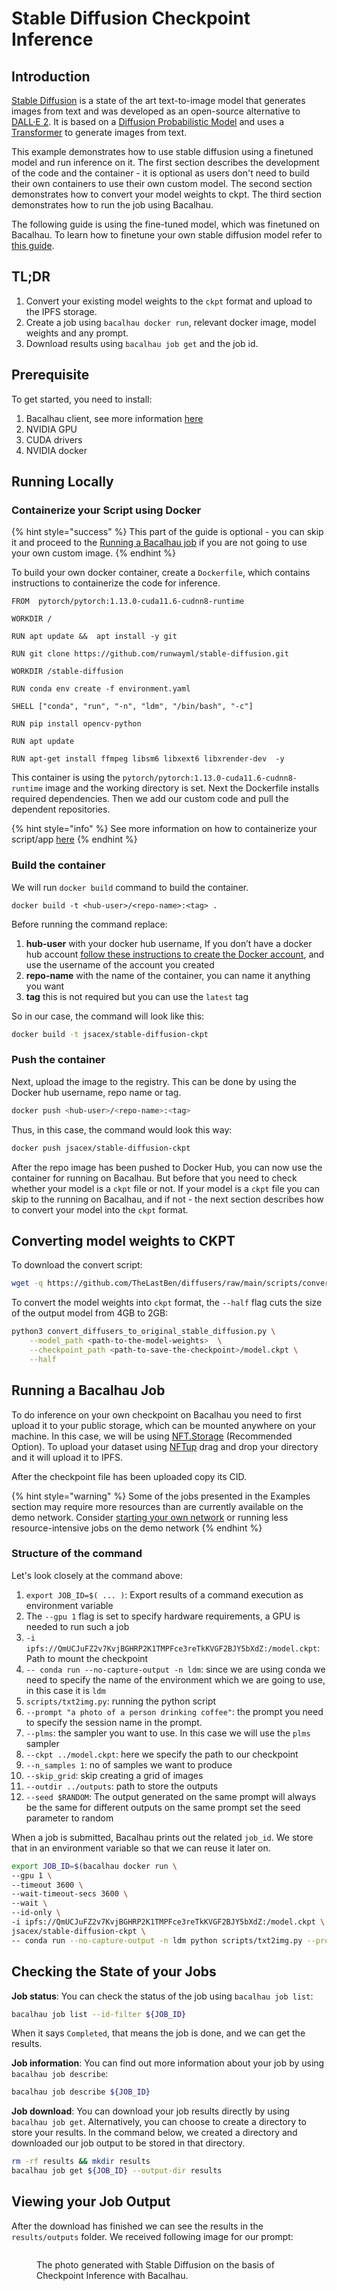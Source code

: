 # Stable Diffusion Checkpoint Inference

## Introduction​ <a href="#introduction" id="introduction"></a>

[Stable Diffusion](https://github.com/CompVis/stable-diffusion) is a state of the art text-to-image model that generates images from text and was developed as an open-source alternative to [DALL·E 2](https://openai.com/dall-e-2/). It is based on a [Diffusion Probabilistic Model](https://arxiv.org/abs/2102.09672) and uses a [Transformer](https://arxiv.org/abs/1706.03762) to generate images from text.

This example demonstrates how to use stable diffusion using a finetuned model and run inference on it. The first section describes the development of the code and the container - it is optional as users don't need to build their own containers to use their own custom model. The second section demonstrates how to convert your model weights to ckpt. The third section demonstrates how to run the job using Bacalhau.

The following guide is using the fine-tuned model, which was finetuned on Bacalhau. To learn how to finetune your own stable diffusion model refer to [this guide](../model-training/stable-diffusion-dreambooth-finetuning.md).

## TL;DR​ <a href="#tldr" id="tldr"></a>

1. Convert your existing model weights to the `ckpt` format and upload to the IPFS storage.
2. Create a job using `bacalhau docker run`, relevant docker image, model weights and any prompt.
3. Download results using `bacalhau job get` and the job id.

## Prerequisite​ <a href="#prerequisite" id="prerequisite"></a>

To get started, you need to install:

1. Bacalhau client, see more information [here](../../getting-started/installation.md)
2. NVIDIA GPU
3. CUDA drivers
4. NVIDIA docker

## Running Locally​ <a href="#running-locally" id="running-locally"></a>

### Containerize your Script using Docker​ <a href="#containerize-your-script-using-docker" id="containerize-your-script-using-docker"></a>

{% hint style="success" %}
This part of the guide is optional - you can skip it and proceed to the [Running a Bacalhau job](stable-diffusion-checkpoint-inference.md#running-a-bacalhau-job) if you are not going to use your own custom image.
{% endhint %}

To build your own docker container, create a `Dockerfile`, which contains instructions to containerize the code for inference.

```docker
FROM  pytorch/pytorch:1.13.0-cuda11.6-cudnn8-runtime

WORKDIR /

RUN apt update &&  apt install -y git

RUN git clone https://github.com/runwayml/stable-diffusion.git

WORKDIR /stable-diffusion

RUN conda env create -f environment.yaml

SHELL ["conda", "run", "-n", "ldm", "/bin/bash", "-c"]

RUN pip install opencv-python

RUN apt update

RUN apt-get install ffmpeg libsm6 libxext6 libxrender-dev  -y
```

This container is using the `pytorch/pytorch:1.13.0-cuda11.6-cudnn8-runtime` image and the working directory is set. Next the Dockerfile installs required dependencies. Then we add our custom code and pull the dependent repositories.

{% hint style="info" %}
See more information on how to containerize your script/app [here](https://docs.docker.com/get-started/02_our_app/)
{% endhint %}

### Build the container​ <a href="#build-the-container" id="build-the-container"></a>

We will run `docker build` command to build the container.

```
docker build -t <hub-user>/<repo-name>:<tag> .
```

Before running the command replace:

1. **hub-user** with your docker hub username, If you don’t have a docker hub account [follow these instructions to create the Docker account](https://docs.docker.com/docker-id/), and use the username of the account you created
2. **repo-name** with the name of the container, you can name it anything you want
3. **tag** this is not required but you can use the `latest` tag

So in our case, the command will look like this:

```bash
docker build -t jsacex/stable-diffusion-ckpt
```

### Push the container​ <a href="#push-the-container" id="push-the-container"></a>

Next, upload the image to the registry. This can be done by using the Docker hub username, repo name or tag.

```bash
docker push <hub-user>/<repo-name>:<tag>
```

Thus, in this case, the command would look this way:

```bash
docker push jsacex/stable-diffusion-ckpt
```

After the repo image has been pushed to Docker Hub, you can now use the container for running on Bacalhau. But before that you need to check whether your model is a `ckpt` file or not. If your model is a `ckpt` file you can skip to the running on Bacalhau, and if not - the next section describes how to convert your model into the `ckpt` format.

## Converting model weights to CKPT​ <a href="#converting-model-weights-to-ckpt" id="converting-model-weights-to-ckpt"></a>

To download the convert script:

```bash
wget -q https://github.com/TheLastBen/diffusers/raw/main/scripts/convert_diffusers_to_original_stable_diffusion.py
```

To convert the model weights into `ckpt` format, the `--half` flag cuts the size of the output model from 4GB to 2GB:

```bash
python3 convert_diffusers_to_original_stable_diffusion.py \
    --model_path <path-to-the-model-weights>  \
    --checkpoint_path <path-to-save-the-checkpoint>/model.ckpt \
    --half
```

## Running a Bacalhau Job​ <a href="#running-a-bacalhau-job" id="running-a-bacalhau-job"></a>

To do inference on your own checkpoint on Bacalhau you need to first upload it to your public storage, which can be mounted anywhere on your machine. In this case, we will be using [NFT.Storage](https://nft.storage/) (Recommended Option). To upload your dataset using [NFTup](https://nft.storage/docs/how-to/nftup/) drag and drop your directory and it will upload it to IPFS.

After the checkpoint file has been uploaded copy its CID.

{% hint style="warning" %}
Some of the jobs presented in the Examples section may require more resources than are currently available on the demo network. Consider [starting your own network](../../getting-started/create-private-network.md) or running less resource-intensive jobs on the demo network
{% endhint %}

### Structure of the command​ <a href="#structure-of-the-command" id="structure-of-the-command"></a>

Let's look closely at the command above:

1. `export JOB_ID=$( ... )`: Export results of a command execution as environment variable
2. The `--gpu 1` flag is set to specify hardware requirements, a GPU is needed to run such a job
3. `-i ipfs://QmUCJuFZ2v7KvjBGHRP2K1TMPFce3reTkKVGF2BJY5bXdZ:/model.ckpt`: Path to mount the checkpoint
4. `-- conda run --no-capture-output -n ldm`: since we are using conda we need to specify the name of the environment which we are going to use, in this case it is `ldm`
5. `scripts/txt2img.py`: running the python script
6. `--prompt "a photo of a person drinking coffee"`: the prompt you need to specify the session name in the prompt.
7. `--plms`: the sampler you want to use. In this case we will use the `plms` sampler
8. `--ckpt ../model.ckpt`: here we specify the path to our checkpoint
9. `--n_samples 1`: no of samples we want to produce
10. `--skip_grid`: skip creating a grid of images
11. `--outdir ../outputs`: path to store the outputs
12. `--seed $RANDOM`: The output generated on the same prompt will always be the same for different outputs on the same prompt set the seed parameter to random

When a job is submitted, Bacalhau prints out the related `job_id`. We store that in an environment variable so that we can reuse it later on.

```bash
export JOB_ID=$(bacalhau docker run \
--gpu 1 \
--timeout 3600 \
--wait-timeout-secs 3600 \
--wait \
--id-only \
-i ipfs://QmUCJuFZ2v7KvjBGHRP2K1TMPFce3reTkKVGF2BJY5bXdZ:/model.ckpt \
jsacex/stable-diffusion-ckpt \
-- conda run --no-capture-output -n ldm python scripts/txt2img.py --prompt "a photo of a person drinking coffee" --plms --ckpt ../model.ckpt --skip_grid --n_samples 1 --skip_grid --outdir ../outputs) 
```

## Checking the State of your Jobs​ <a href="#checking-the-state-of-your-jobs" id="checking-the-state-of-your-jobs"></a>

**Job status**: You can check the status of the job using `bacalhau job list`:

```bash
bacalhau job list --id-filter ${JOB_ID}
```

When it says `Completed`, that means the job is done, and we can get the results.

**Job information**: You can find out more information about your job by using `bacalhau job describe`:

```bash
bacalhau job describe ${JOB_ID}
```

**Job download**: You can download your job results directly by using `bacalhau job get`. Alternatively, you can choose to create a directory to store your results. In the command below, we created a directory and downloaded our job output to be stored in that directory.

```bash
rm -rf results && mkdir results
bacalhau job get ${JOB_ID} --output-dir results
```

## Viewing your Job Output​ <a href="#viewing-your-job-output" id="viewing-your-job-output"></a>

After the download has finished we can see the results in the `results/outputs` folder. We received following image for our prompt:

<figure><img src="../../.gitbook/assets/index_19_0-93ca4dbcb23afc760c01faa65cac5699.png" alt=""><figcaption><p>The photo generated with Stable Diffusion on the basis of Checkpoint Inference with Bacalhau.</p></figcaption></figure>
